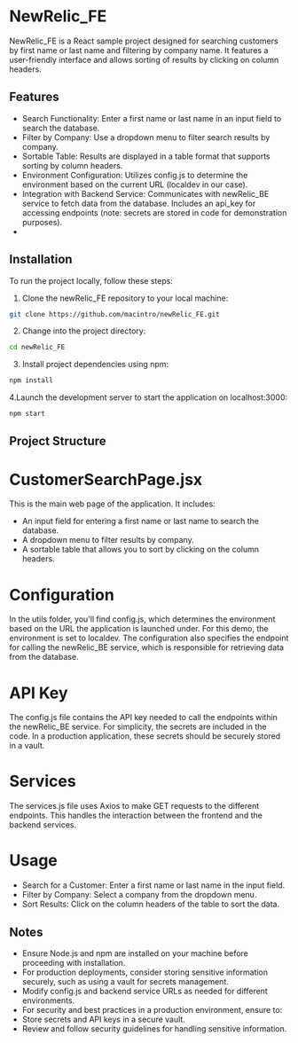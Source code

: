 # NewRelic_FE

NewRelic_FE is a React sample project designed for searching customers by first name or last name and filtering by company name. It features a user-friendly interface and allows sorting of results by clicking on column headers.
## Features
- Search Functionality: Enter a first name or last name in an input field to search the database.
- Filter by Company: Use a dropdown menu to filter search results by company.
- Sortable Table: Results are displayed in a table format that supports sorting by column headers.
- Environment Configuration: Utilizes config.js to determine the environment based on the current URL (localdev in our case).
- Integration with Backend Service: Communicates with newRelic_BE service to fetch data from the database. Includes an api_key for accessing endpoints (note: secrets are stored in code for demonstration purposes).
- 
## Installation
To run the project locally, follow these steps:
1. Clone the newRelic_FE repository to your local machine:
```bash
git clone https://github.com/macintro/newRelic_FE.git
```
2. Change into the project directory:
```bash
cd newRelic_FE
```
3. Install project dependencies using npm:
```bash
npm install
```
4.Launch the development server to start the application on localhost:3000:
```bash
npm start
```
## Project Structure
# CustomerSearchPage.jsx
This is the main web page of the application. It includes:

- An input field for entering a first name or last name to search the database.
- A dropdown menu to filter results by company.
- A sortable table that allows you to sort by clicking on the column headers.
# Configuration
In the utils folder, you'll find config.js, which determines the environment based on the URL the application is launched under. For this demo, the environment is set to localdev. The configuration also specifies the endpoint for calling the newRelic_BE service, which is responsible for retrieving data from the database.

# API Key
The config.js file contains the API key needed to call the endpoints within the newRelic_BE service. For simplicity, the secrets are included in the code. In a production application, these secrets should be securely stored in a vault.

# Services
The services.js file uses Axios to make GET requests to the different endpoints. This handles the interaction between the frontend and the backend services.

# Usage
- Search for a Customer: Enter a first name or last name in the input field.
- Filter by Company: Select a company from the dropdown menu.
- Sort Results: Click on the column headers of the table to sort the data.

## Notes
- Ensure Node.js and npm are installed on your machine before proceeding with installation.
- For production deployments, consider storing sensitive information securely, such as using a vault for secrets management.
- Modify config.js and backend service URLs as needed for different environments.
- For security and best practices in a production environment, ensure to:
- Store secrets and API keys in a secure vault.
- Review and follow security guidelines for handling sensitive information.
